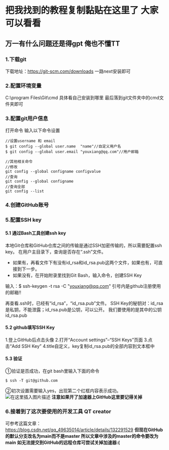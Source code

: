# 把我找到的教程复制黏贴在这里了 大家可以看看
## 万一有什么问题还是得gpt 俺也不懂TT

### 1.下载git 
下载地址：https://git-scm.com/downloads
一路next安装即可

### 2.配置环境变量
C:\program Files\Git\cmd
具体看自己安装到哪里 最后落到git文件夹中的cmd文件夹即可

### 3.配置git用户信息
打开命令 输入以下命令设置
```
//设置username 和 email
$ git config --global user.name  "name"//自定义用户名
$ git config --global user.email "youxiang@qq.com"//用户邮箱

//其他相关命令
//修改
git config --global configname configvalue
//查询
git config --global configname
//查询全部
git config --list
```
### 4.创建GitHub账号

### 5.配置SSH key
#### 5.1 通过Bash工具创建ssh key
本地Git仓库和GitHub仓库之间的传输是通过SSH加密传输的，所以需要配置ssh key。
在用户主目录下，查询是否存在“.ssh”文件。
- 如果有，再看文件下有没有id_rsa和id_rsa.pub这两个文件，如果也有，可直接到下一步。
- 如果没有，在开始附录里找到Git Bash，输入命令，创建SSH Key

输入：$ ssh-keygen -t rsa -C "youxiang@qq.com" 
引号内是github注册使用的邮箱!!

再查看.ssh时，已经有“id_rsa”，“id_rsa.pub”文件。
SSH Key的秘钥对：id_rsa是私钥，不能泄露；id_rsa.pub是公钥，可以公开。
我们要使用的是其中的公钥id_rsa.pub

#### 5.2 github填写SSH Key
1.登上GitHub后点击头像
2.打开“Account settings”–“SSH Keys”页面
3.点击“Add SSH Key”
4.title自定义，key复制id_rsa.pub的全部内容到文本框中

#### 5.3 验证
①验证是否成功，在git bash里输入下面的命令

```
$ ssh -T git@github.com
```

②初次设置需要输入yes，出现第二个红框内容表示成功。
![在这里插入图片描述](https://i-blog.csdnimg.cn/blog_migrate/df09da8a8cddd295be50bd58ba0f517d.png)
**注意如果开了加速器上GitHub这里要记得关掉**

### 6.接着到了这次要使用的开发工具 QT creator
可参考这篇文章：
https://blog.csdn.net/qq_49635014/article/details/132291529
**但现在GitHub的默认分支改名为main而不是master 所以文章中涉及的master的命令要改为main**
**如无法提交到GitHub的远程仓库可尝试关掉加速器:(**
